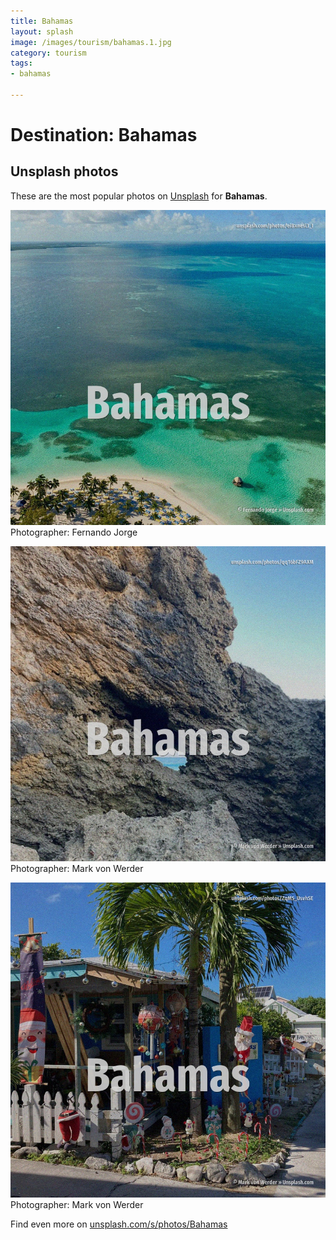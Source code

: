 ```yaml
---
title: Bahamas
layout: splash
image: /images/tourism/bahamas.1.jpg
category: tourism
tags:
- bahamas

---
```

# Destination: Bahamas

  

 
## Unsplash photos
These are the most popular photos on [Unsplash](https://unsplash.com) for **Bahamas**.
 
![Bahamas](/images/tourism/bahamas.1.jpg)
Photographer:  Fernando Jorge
 
![Bahamas](/images/tourism/bahamas.2.jpg)
Photographer:  Mark von Werder
 
![Bahamas](/images/tourism/bahamas.3.jpg)
Photographer:  Mark von Werder
 
Find even more on [unsplash.com/s/photos/Bahamas](https://unsplash.com/s/photos/Bahamas)
 
